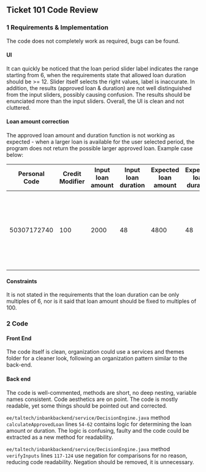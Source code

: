## Ticket 101 Code Review

### 1 Requirements & Implementation

The code does not completely work as required, bugs can be found. 

#### UI

It can quickly be noticed that the loan period slider label indicates the range starting from 6,
when the requirements state that allowed loan duration should be >= 12. Slider itself selects the right values, 
label is inaccurate. In addition, the results (approved loan & duration) are not well distinguished from
the input sliders, possibly causing confusion. The results should be enunciated more than the input sliders.
Overall, the UI is clean and not cluttered.

#### Loan amount correction

The approved loan amount and duration function is not working as expected - when a larger loan is available for the user selected period,
the program does not return the possible larger approved loan. Example case below:


| Personal Code 	| Credit Modifier 	 | Input loan amount   	 | Input loan duration 	 | Expected loan amount 	 | Expected loan duration 	 | Actual loan amount 	 | Actual loan duration 	 | Fault 	                                                                   |
|---------------	|-------------------|-----------------------|-----------------------|------------------------|--------------------------|----------------------|------------------------|---------------------------------------------------------------------------|
|    50307172740 	| 100 	             | 2000    	             | 48	                   | 4800	                  | 	48                      | 	    2000            | 	 48                   | Loan amount is not corrected if selected period allows for a larger loan. |


#### Constraints

It is not stated in the requirements that the loan duration can be only multiples of 6, nor is it said that loan amount should be fixed to multiples of 100.


### 2 Code

#### Front End

The code itself is clean, organization could use a services and themes folder for a cleaner look, following 
an organization pattern similar to the back-end.

#### Back end

The code is well-commented, methods are short, no deep nesting, variable names consistent. Code aesthetics 
are on point. The code is mostly readable, yet some things should be pointed out and corrected.

`ee/taltech/inbankbackend/service/DecisionEngine.java` method `calculateApprovedLoan` lines `54-62` contains logic for 
determining the loan amount or duration. The logic is confusing, faulty and the code could be extracted as a new method for readability.

`ee/taltech/inbankbackend/service/DecisionEngine.java` method `verifyInputs` lines `117-124` use negation for comparisons for no reason,
reducing code readability. Negation should be removed, it is unnecessary.

